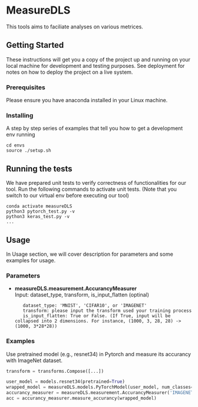 # MeasureDLS

This tools aims to faciliate analyses on various metrices.

## Getting Started

These instructions will get you a copy of the project up and running on your local machine for development and testing purposes. See deployment for notes on how to deploy the project on a live system.

### Prerequisites

Please ensure you have anaconda installed in your Linux machine. 

### Installing

A step by step series of examples that tell you how to get a development env running

```
cd envs 
source ./setup.sh
```

## Running the tests

We have prepared unit tests to verify correctness of functionalities for our tool. Run the following commands to activate unit tests. (Note that you switch to our virtual env before executing our tool)

```
conda activate measureDLS
python3 pytorch_test.py -v
python3 keras_test.py -v 
...
```

## Usage 

In Usage section, we will cover description for parameters and some examples for usage. 

### Parameters 

-  <b>measureDLS.measurement.AccurancyMeasurer</b>  
   Input: dataset_type, transform, is_input_flatten (optinal)
          
          dataset_type: 'MNIST', 'CIFAR10', or 'IMAGENET'
          transform: please input the transform used your training process 
          is_input_flatten: True or False. (If True, input will be collapsed into 2 dimensions. For instance, (1000, 3, 28, 28) -> (1000, 3*28*28))

### Examples 

Use pretrained model (e.g., resnet34) in Pytorch and measure its accurancy with ImageNet dataset. 

``` python 
transform = transforms.Compose([...])

user_model = models.resnet34(pretrained=True)
wrapped_model = measureDLS.models.PyTorchModel(user_model, num_classes=1000)
accurancy_measurer = measureDLS.measurement.AccurancyMeasurer('IMAGENET', transform, is_input_flatten=False)
acc = accurancy_measurer.measure_accurancy(wrapped_model)
```

